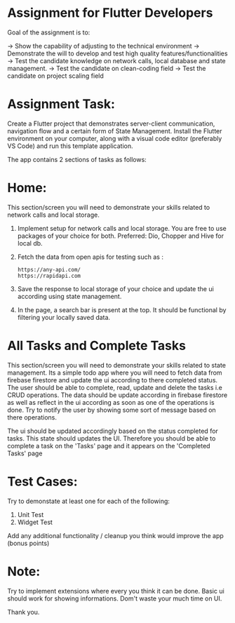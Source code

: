 # Assignment for Flutter Developers

Goal of the assignment is to:

 -> Show the capability of adjusting to the technical environment
 -> Demonstrate the will to develop and test high quality features/functionalities
 -> Test the candidate knowledge on network calls, local database and state management.
 -> Test the candidate on clean-coding field
 -> Test the candidate on project scaling field


# Assignment Task:

Create a Flutter project that demonstrates server-client communication, navigation flow and a certain form of State Management.
Install the Flutter environment on your computer, along with a visual code editor (preferably VS Code) and run this template application. 


The app contains 2 sections of tasks as follows:

# Home:

This section/screen you will need to demonstrate your skills related to network calls and local storage. 
1. Implement setup for network calls and local storage. You are free to use packages of your choice for both. Preferred: Dio, Chopper and Hive for local db.
2. Fetch the data from open apis for testing such as :  
   
       https://any-api.com/
       https://rapidapi.com
   

3. Save the response to local storage of your choice and update the ui according using state management.
4. In the page, a search bar is present at the top. It should be functional by filtering your locally saved data. 


# All Tasks and Complete Tasks

This section/screen you will need to demonstrate your skills related to state management.
Its a simple todo app where you will need to fetch data from firebase firestore and update the ui according to there completed status.
The user should be able to complete, read, update and delete the tasks i.e CRUD operations. 
The data should be update according in firebase firestore as well as reflect in the ui according as soon as one of the operations is done. Try to notify the user by showing some sort of message based on there operations.

The ui should be updated accordingly based on the status completed for tasks. This state should updates the UI. Therefore you should be able to complete a task on the 'Tasks' page and it appears on the 'Completed Tasks' page

# Test Cases:

Try to demonstate at least one for each of the following:

1. Unit Test
2. Widget Test

Add any additional functionality / cleanup you think would improve the app (bonus points)


# Note:
Try to implement extensions where every you think it can be done.
Basic ui should work for showing informations. Dom't waste your much time on UI.

Thank you.
